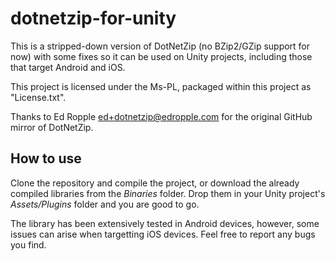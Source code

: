 # dotnetzip-for-unity #
This is a stripped-down version of DotNetZip (no BZip2/GZip support for now) with some fixes so it can be used on Unity projects, including those that target Android and iOS.

This project is licensed under the Ms-PL, packaged within this project as
"License.txt".

Thanks to Ed Ropple <ed+dotnetzip@edropple.com> for the original GitHub mirror of DotNetZip.

## How to use ##
Clone the repository and compile the project, or download the already compiled libraries from the _Binaries_ folder. Drop them in your Unity project's _Assets/Plugins_ folder and you are good to go.

The library has been extensively tested in Android devices, however, some issues can arise when targetting iOS devices. Feel free to report any bugs you find.
